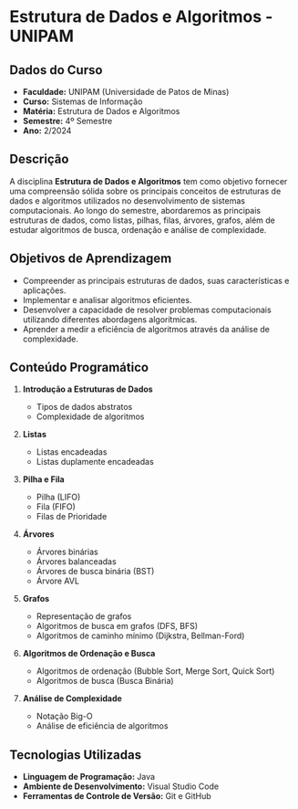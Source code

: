 # Estrutura de Dados e Algoritmos - UNIPAM

## Dados do Curso
- **Faculdade:** UNIPAM (Universidade de Patos de Minas)
- **Curso:** Sistemas de Informação
- **Matéria:** Estrutura de Dados e Algoritmos
- **Semestre:** 4º Semestre
- **Ano:** 2/2024

## Descrição
A disciplina **Estrutura de Dados e Algoritmos** tem como objetivo fornecer uma compreensão sólida sobre os principais conceitos de estruturas de dados e algoritmos utilizados no desenvolvimento de sistemas computacionais. Ao longo do semestre, abordaremos as principais estruturas de dados, como listas, pilhas, filas, árvores, grafos, além de estudar algoritmos de busca, ordenação e análise de complexidade.

## Objetivos de Aprendizagem
- Compreender as principais estruturas de dados, suas características e aplicações.
- Implementar e analisar algoritmos eficientes.
- Desenvolver a capacidade de resolver problemas computacionais utilizando diferentes abordagens algorítmicas.
- Aprender a medir a eficiência de algoritmos através da análise de complexidade.

## Conteúdo Programático
1. **Introdução a Estruturas de Dados**
   - Tipos de dados abstratos
   - Complexidade de algoritmos

2. **Listas**
   - Listas encadeadas
   - Listas duplamente encadeadas

3. **Pilha e Fila**
   - Pilha (LIFO)
   - Fila (FIFO)
   - Filas de Prioridade

4. **Árvores**
   - Árvores binárias
   - Árvores balanceadas
   - Árvores de busca binária (BST)
   - Árvore AVL

5. **Grafos**
   - Representação de grafos
   - Algoritmos de busca em grafos (DFS, BFS)
   - Algoritmos de caminho mínimo (Dijkstra, Bellman-Ford)

6. **Algoritmos de Ordenação e Busca**
   - Algoritmos de ordenação (Bubble Sort, Merge Sort, Quick Sort)
   - Algoritmos de busca (Busca Binária)

7. **Análise de Complexidade**
   - Notação Big-O
   - Análise de eficiência de algoritmos

## Tecnologias Utilizadas
- **Linguagem de Programação:** Java
- **Ambiente de Desenvolvimento:** Visual Studio Code
- **Ferramentas de Controle de Versão:** Git e GitHub
